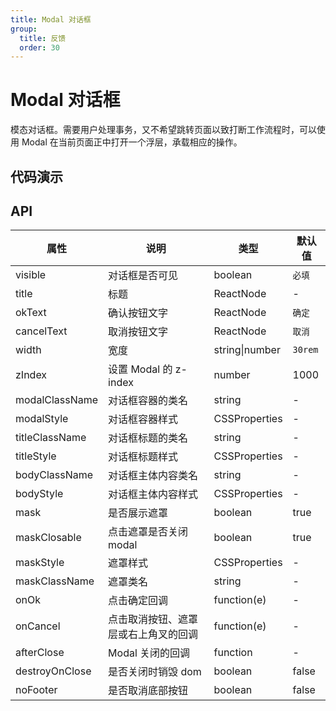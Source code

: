 ```yaml
---
title: Modal 对话框
group:
  title: 反馈
  order: 30
---
```


# Modal 对话框

模态对话框。需要用户处理事务，又不希望跳转页面以致打断工作流程时，可以使用 Modal 在当前页面正中打开一个浮层，承载相应的操作。

## 代码演示

<code src="./demo/basic" ></code>

<code src="./demo/custom" ></code>

## API

| 属性           | 说明                                 | 类型           | 默认值  |
| -------------- | ------------------------------------ | -------------- | ------- |
| visible        | 对话框是否可见                       | boolean        | `必填`  |
| title          | 标题                                 | ReactNode      | -       |
| okText         | 确认按钮文字                         | ReactNode      | `确定`  |
| cancelText     | 取消按钮文字                         | ReactNode      | `取消`  |
| width          | 宽度                                 | string\|number | `30rem` |
| zIndex         | 设置 Modal 的 z-index                | number         | 1000    |
| modalClassName | 对话框容器的类名                     | string         | -       |
| modalStyle     | 对话框容器样式                       | CSSProperties  | -       |
| titleClassName | 对话框标题的类名                     | string         | -       |
| titleStyle     | 对话框标题样式                       | CSSProperties  | -       |
| bodyClassName  | 对话框主体内容类名                   | string         | -       |
| bodyStyle      | 对话框主体内容样式                   | CSSProperties  | -       |
| mask           | 是否展示遮罩                         | boolean        | true    |
| maskClosable   | 点击遮罩是否关闭 modal               | boolean        | true    |
| maskStyle      | 遮罩样式                             | CSSProperties  | -       |
| maskClassName  | 遮罩类名                             | string         | -       |
| onOk           | 点击确定回调                         | function(e)    | -       |
| onCancel       | 点击取消按钮、遮罩层或右上角叉的回调 | function(e)    | -       |
| afterClose     | Modal 关闭的回调                     | function       | -       |
| destroyOnClose | 是否关闭时销毁 dom                   | boolean        | false   |
| noFooter       | 是否取消底部按钮                     | boolean        | false   |
